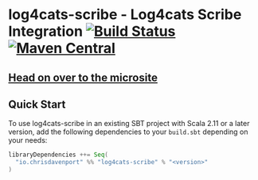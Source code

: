 # log4cats-scribe - Log4cats Scribe Integration [![Build Status](https://travis-ci.com/ChristopherDavenport/log4cats-scribe.svg?branch=master)](https://travis-ci.com/ChristopherDavenport/log4cats-scribe) [![Maven Central](https://maven-badges.herokuapp.com/maven-central/io.chrisdavenport/log4cats-scribe_2.12/badge.svg)](https://maven-badges.herokuapp.com/maven-central/io.chrisdavenport/log4cats-scribe_2.12)

## [Head on over to the microsite](https://ChristopherDavenport.github.io/log4cats-scribe)

## Quick Start

To use log4cats-scribe in an existing SBT project with Scala 2.11 or a later version, add the following dependencies to your
`build.sbt` depending on your needs:

```scala
libraryDependencies ++= Seq(
  "io.chrisdavenport" %% "log4cats-scribe" % "<version>"
)
```